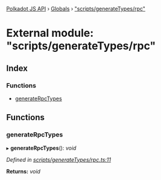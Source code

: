 [Polkadot JS API](../README.md) › [Globals](../globals.md) › ["scripts/generateTypes/rpc"](_scripts_generatetypes_rpc_.md)

# External module: "scripts/generateTypes/rpc"

## Index

### Functions

* [generateRpcTypes](_scripts_generatetypes_rpc_.md#generaterpctypes)

## Functions

###  generateRpcTypes

▸ **generateRpcTypes**(): *void*

*Defined in [scripts/generateTypes/rpc.ts:11](https://github.com/polkadot-js/api/blob/be4b9a4133/packages/types/src/scripts/generateTypes/rpc.ts#L11)*

**Returns:** *void*
